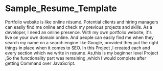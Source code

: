 # Sample_Resume_Template
Portfolio website is like online résumé. Potential clients and hiring managers can easily find me online and check my previous projects and skills.
As a developer, I need an online presence. With my own portfolio website, it's live on your own domain online. And people can easily find me when they search my name on a search engine like Google, provided they put the right things in place when it comes to SEO.
In this Project ,I created each and every section which we write in resume.
As,this is my beginner level Project ,So the functionality part was remaining ,which I would complete after getting Command over JavaScript.
